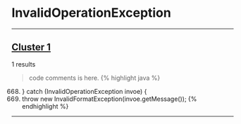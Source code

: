 # InvalidOperationException

***

## [Cluster 1](./1)
1 results
> code comments is here.
{% highlight java %}
668. } catch (InvalidOperationException invoe) {
669.   throw new InvalidFormatException(invoe.getMessage());
{% endhighlight %}

***

